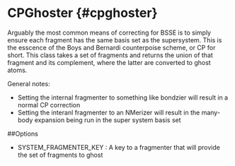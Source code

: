 CPGhoster                                                           {#cpghoster}
=========

Arguably the most common means of correcting for BSSE is to simply ensure each
fragment has the same basis set as the supersystem.  This is the esscence of the
Boys and Bernardi counterpoise scheme, or CP for short. This class takes a
set of fragments and returns the union of that fragment and its complement,
where the latter are converted to ghost atoms.

General notes:
- Setting the internal fragmenter to something like bondzier will result in a
  normal CP correction
- Setting the interanl fragmenter to an NMerizer will result in the many-body
  expansion being run in the super system basis set


##Options

- SYSTEM_FRAGMENTER_KEY : A key to a fragmenter that will provide the set of
  fragments to ghost
